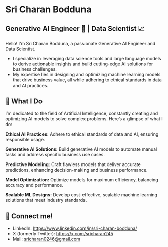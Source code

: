 # Sri Charan Bodduna
## Generative AI Engineer 🤖 | Data Scientist 📈

Hello! I'm Sri Charan Bodduna, a passionate Generative AI Engineer and Data Scientist. 
* I specialize in leveraging data science tools and large language models to derive actionable insights and build cutting-edge AI solutions for business challenges. 
* My expertise lies in designing and optimizing machine learning models that drive business value, all while adhering to ethical standards in data and AI practices.

## 🚀 What I Do
I’m dedicated to the field of Artificial Intelligence, constantly creating and optimizing AI models to solve complex problems. Here’s a glimpse of what I do:

**Ethical AI Practices:** Adhere to ethical standards of data and AI, ensuring responsible usage.

**Generative AI Solutions:** Build generative AI models to automate manual tasks and address specific business use cases.

**Predictive Modeling:** Craft flawless models that deliver accurate predictions, enhancing decision-making and business performance.

**Model Optimization:** Optimize models for maximum efficiency, balancing accuracy and performance.

**Scalable ML Designs:** Develop cost-effective, scalable machine learning solutions that meet industry standards.

## 📨 Connect me!
- LinkedIn: https://www.linkedin.com/in/sri-charan-bodduna/
- X (formerly Twitter): https://x.com/sricharan245
- Mail: sricharan0246@gmail.com

<!---
bsricharan305/bsricharan305 is a ✨ special ✨ repository because its `README.md` (this file) appears on your GitHub profile.
You can click the Preview link to take a look at your changes.
--->
